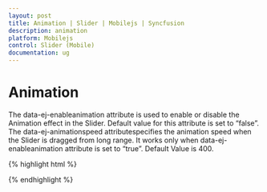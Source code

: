 ```yaml
---
layout: post
title: Animation | Slider | Mobilejs | Syncfusion
description: animation
platform: Mobilejs
control: Slider (Mobile)
documentation: ug
---
```


# Animation

The data-ej-enableanimation attribute is used to enable or disable the Animation effect in the Slider. Default value for this attribute is set to “false”. The data-ej-animationspeed attributespecifies the animation speed when the Slider is dragged from long range. It works only when data-ej-enableanimation attribute is set to “true”. Default Value is 400.

{% highlight html %}

<div id="slider_sample" data-role="ejmslider" data-ej-enableanimation=true data-ej-animationspeed=1000 ></div>    

{% endhighlight %}